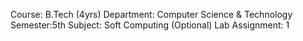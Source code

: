 Course: B.Tech (4yrs)
Department: Computer Science & Technology
Semester:5th 
Subject: Soft Computing (Optional)
Lab Assignment: 1
